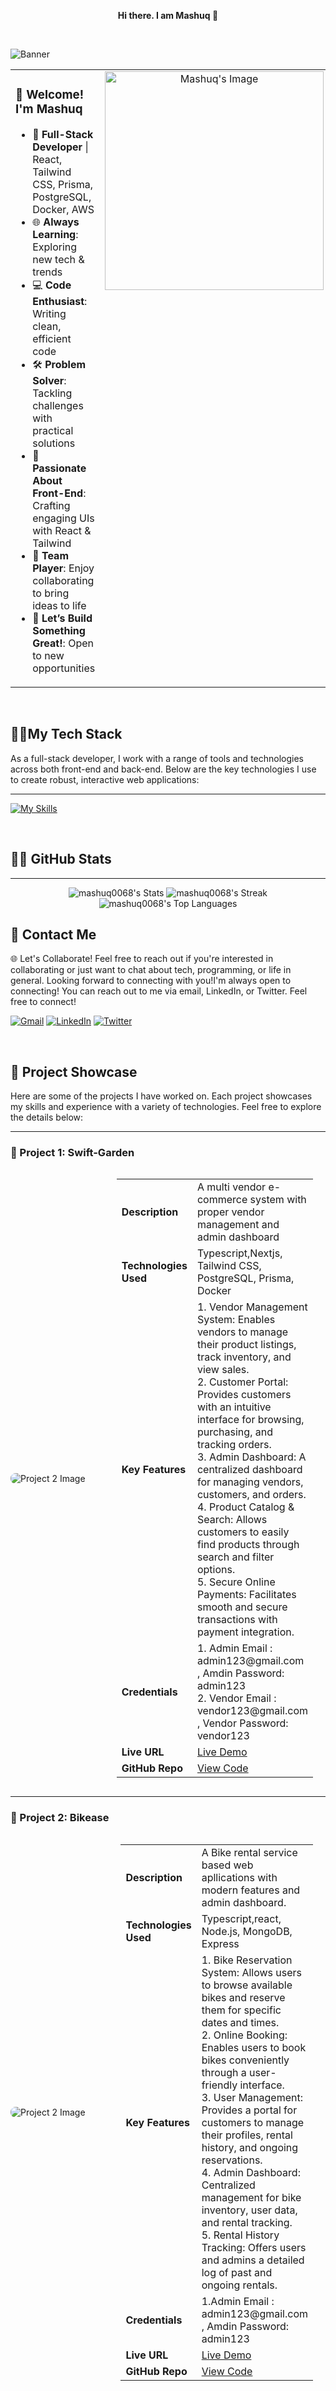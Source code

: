 
 <p align="center">
  <strong>Hi there. I am Mashuq 👋</strong>
</p>
<br/>

![Banner](https://i.ibb.co.com/r48Jf0p/mashuq0068-gmail-com.png)


<table style="border: none; width: 100%;">
  <tr>
    <td style="width: 70%;border: none; vertical-align: top;">
      <h3>👋 <strong>Welcome!</strong> I'm Mashuq</h3>
      <ul>
        <li>🚀 <strong>Full-Stack Developer</strong> | React, Tailwind CSS, Prisma, PostgreSQL, Docker, AWS</li>
        <li>🌐 <strong>Always Learning</strong>: Exploring new tech & trends</li>
        <li>💻 <strong>Code Enthusiast</strong>: Writing clean, efficient code</li>
        <li>🛠️ <strong>Problem Solver</strong>: Tackling challenges with practical solutions</li>
        <li>🚀 <strong>Passionate About Front-End</strong>: Crafting engaging UIs with React & Tailwind</li>
        <li>👥 <strong>Team Player</strong>: Enjoy collaborating to bring ideas to life</li>
        <li>🎯 <strong>Let’s Build Something Great!</strong>: Open to new opportunities</li>
      </ul>
    </td>
    <td style="width: 30%; border: none;vertical-align: top; text-align: center;">
      <img src="https://i.ibb.co/F0Wrb1G/Graphic-workstation.gif" alt="Mashuq's Image" style="width: 350px; height: auto;">
    </td>
  </tr>
</table>




 <br/>
 
## 👨‍💻My Tech Stack
As a full-stack developer, I work with a range of tools and technologies across both front-end  and back-end. Below are the key technologies I use to create robust, interactive web applications:

---


[![My Skills](https://skillicons.dev/icons?i=js,ts,html,css,tailwind,bootstrap,react,nextjs,nodejs,express,mongodb,postgresql,prisma,docker,aws)](https://skillicons.dev)


 <br/>

## 👨‍💻 GitHub Stats  

---

<p align="center">
  <img src="https://github-readme-stats.vercel.app/api?username=mashuq0068&theme=default&show_icons=true&hide_border=true&count_private=true" alt="mashuq0068's Stats" />
  <img src="https://github-readme-streak-stats.herokuapp.com/?user=mashuq0068&theme=default&hide_border=true" alt="mashuq0068's Streak" />
  <img src="https://github-readme-stats.vercel.app/api/top-langs/?username=mashuq0068&theme=default&show_icons=true&hide_border=true&layout=compact" alt="mashuq0068's Top Languages" />
</p>


## 💼 Contact Me

🌐 Let's Collaborate! Feel free to reach out if you're interested in collaborating or just want to chat about tech, programming, or life in general. Looking forward to connecting with you!I'm always open to connecting! You can reach out to me via email, LinkedIn, or Twitter. Feel free to connect!

  [![Gmail](https://img.shields.io/badge/-Gmail-red?style=flat&logo=gmail&logoColor=white)](mailto:mashuq0068@gmail.com)
  [![LinkedIn](https://img.shields.io/badge/-LinkedIn-blue?style=flat&logo=linkedin&logoColor=white)](https://www.linkedin.com/in/md-mashuqur-rahman-3aaab8260/)
  [![Twitter](https://img.shields.io/badge/-Twitter-1DA1F2?style=flat&logo=twitter&logoColor=white)](https://twitter.com/mashuq0068)






<br/>

## 🚀 Project Showcase

Here are some of the projects I have worked on. Each project showcases my skills and experience with a variety of technologies. Feel free to explore the details below:

---

### 📂 Project 1: **Swift-Garden**

<div style="display: flex; justify-content: space-between; align-items: center;">
 <div style="flex: 1;">
    <img src="https://i.ibb.co.com/FYRmKc1/Screenshot-2024-12-19-134913.png" alt="Project 2 Image" style="max-width: 100%; height: auto; border-radius: 8px;">
  </div>
  <div style="flex: 1; padding-right: 20px;">
    <table>
      <tr><td><strong>Description</strong></td><td>A multi vendor e-commerce system with proper vendor management and admin dashboard</td></tr>
      <tr><td><strong>Technologies Used</strong></td><td>Typescript,Nextjs, Tailwind CSS, PostgreSQL, Prisma, Docker</td></tr>
    <tr><td><strong>Key Features</strong></td>
  <td>
    1. Vendor Management System: Enables vendors to manage their product listings, track inventory, and view sales.<br>
    2. Customer Portal: Provides customers with an intuitive interface for browsing, purchasing, and tracking orders.<br>
    3. Admin Dashboard: A centralized dashboard for managing vendors, customers, and orders.<br>
    4. Product Catalog & Search: Allows customers to easily find products through search and filter options.<br>
    5. Secure Online Payments: Facilitates smooth and secure transactions with payment integration.
  </td>
</tr>
     <td><strong>Credentials</strong></td><td> 1. Admin Email : admin123@gmail.com , Amdin Password: admin123 <br> 2. Vendor Email : vendor123@gmail.com , Vendor Password: vendor123 </td></tr>
      <tr><td><strong>Live URL</strong></td><td><a href="https://swift-garden-frontned.vercel.app/" target="_blank">Live Demo</a></td></tr>
      <tr><td><strong>GitHub Repo</strong></td><td><a href="https://github.com/mashuq0068/swift-garden-frontend" target="_blank">View Code</a></td></tr>
    </table>
  </div>
  
</div>

---

### 📂 Project 2: **Bikease**

<div style="display: flex; justify-content: center; align-items: center;">
 <div style="flex: 1;">
    <img src="https://i.ibb.co.com/qYpPgWz/Screenshot-2024-12-23-134515.png" alt="Project 2 Image" style="max-width: 100%; height: auto; border-radius: 8px;">
  </div>
  <div style="flex: 1; padding-right: 20px;">
    <table>
      <tr><td><strong>Description</strong></td><td>A Bike rental service based web apllications with modern features and admin dashboard.</td></tr>
      <tr><td><strong>Technologies Used</strong></td><td>Typescript,react, Node.js, MongoDB, Express</td></tr>
    <tr><td><strong>Key Features</strong></td>
  <td>
    1. Bike Reservation System: Allows users to browse available bikes and reserve them for specific dates and times.<br>
    2. Online Booking: Enables users to book bikes conveniently through a user-friendly interface.<br>
    3. User Management: Provides a portal for customers to manage their profiles, rental history, and ongoing reservations.<br>
    4. Admin Dashboard: Centralized management for bike inventory, user data, and rental tracking.<br>
    5. Rental History Tracking: Offers users and admins a detailed log of past and ongoing rentals.
  </td>
</tr>
     <tr><td><strong>Credentials</strong></td><td>1.Admin Email : admin123@gmail.com , Amdin Password: admin123 </td></tr>
      <tr><td><strong>Live URL</strong></td><td><a href="https://bike-rental-frontend-xi.vercel.app/" target="_blank">Live Demo</a></td></tr>
      <tr><td><strong>GitHub Repo</strong></td><td><a href="https://github.com/mashuq0068/bike-rental-client" target="_blank">View Code</a></td></tr>
    </table>
  </div>
  
</div>









